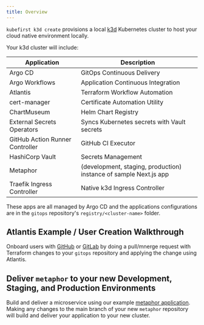 ```yaml
---
title: Overview
---
```


`kubefirst k3d create` provisions a local [k3d](https://k3d.io) Kubernetes cluster to host your cloud native environment locally.

Your k3d cluster will include:

| Application                     | Description                                                                 |
|---------------------------------|-----------------------------------------------------------------------------|
| Argo CD                         | GitOps Continuous Delivery                                                  |
| Argo Workflows                  | Application Continuous Integration                                          |
| Atlantis                        | Terraform Workflow Automation                                               |
| cert-manager                    | Certificate Automation Utility                                              |
| ChartMuseum                     | Helm Chart Registry                                                         |
| External Secrets Operators      | Syncs Kubernetes secrets with Vault secrets                                 |
| GitHub Action Runner Controller | GitHub CI Executor                                                          |
| HashiCorp Vault                 | Secrets Management                                                          |
| Metaphor                        | (development, staging, production) instance of sample Next.js app           |
| Traefik Ingress Controller      | Native k3d Ingress Controller                                               |

These apps are all managed by Argo CD and the applications configurations are in the `gitops` repository's `registry/<cluster-name>` folder.

## Atlantis Example / User Creation Walkthrough

Onboard users with [GitHub](github/user-creation.md) or [GitLab](gitlab/user-creation.md) by doing a pull/mnerge request with Terraform changes to your `gitops` repository and applying the change using Atlantis.

## Deliver `metaphor` to your new Development, Staging, and Production Environments

Build and deliver a microservice using our example [metaphor application](@site/docs/common/metaphor.mdx). Making any changes to the main branch of your new `metaphor` repository will build and deliver your application to your new cluster.
